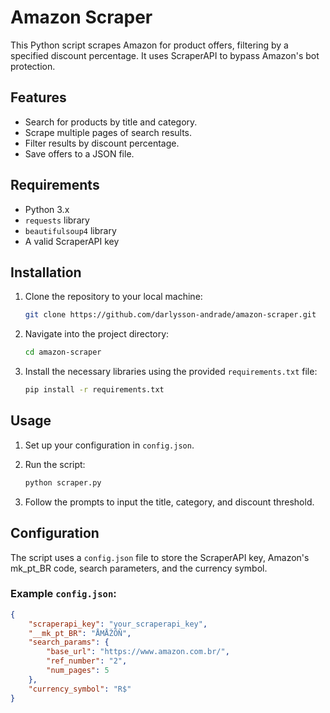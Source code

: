 # Amazon Scraper

This Python script scrapes Amazon for product offers, filtering by a specified discount percentage. It uses ScraperAPI to bypass Amazon's bot protection.

## Features

- Search for products by title and category.
- Scrape multiple pages of search results.
- Filter results by discount percentage.
- Save offers to a JSON file.

## Requirements

- Python 3.x
- `requests` library
- `beautifulsoup4` library
- A valid ScraperAPI key

## Installation

1. Clone the repository to your local machine:
    ```bash
    git clone https://github.com/darlysson-andrade/amazon-scraper.git
    ```

2. Navigate into the project directory:
    ```bash
    cd amazon-scraper
    ```

3. Install the necessary libraries using the provided `requirements.txt` file:
    ```bash
    pip install -r requirements.txt
    ```

## Usage

1. Set up your configuration in `config.json`.
2. Run the script:
    ```bash
    python scraper.py
    ```

3. Follow the prompts to input the title, category, and discount threshold.

## Configuration

The script uses a `config.json` file to store the ScraperAPI key, Amazon's mk_pt_BR code, search parameters, and the currency symbol.

### Example `config.json`:

```json
{
    "scraperapi_key": "your_scraperapi_key",
    "__mk_pt_BR": "ÅMÅŽÕÑ",
    "search_params": {
        "base_url": "https://www.amazon.com.br/",
        "ref_number": "2",
        "num_pages": 5
    },
    "currency_symbol": "R$"
}
